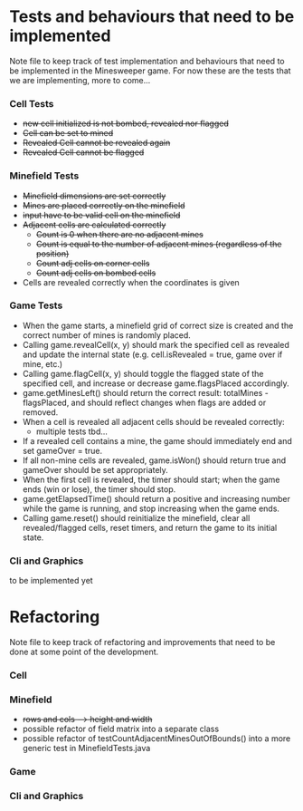 # Tests and behaviours that need to be implemented

Note file to keep track of test implementation and behaviours that need to be implemented in the Minesweeper game.
For now these are the tests that we are implementing, more to come...

### Cell Tests
- ~~new cell initialized is not bombed, revealed nor flagged~~
- ~~Cell can be set to mined~~
- ~~Revealed Cell cannot be revealed again~~
- ~~Revealed Cell cannot be flagged~~

### Minefield Tests
- ~~Minefield dimensions are set correctly~~
- ~~Mines are placed correctly on the minefield~~
- ~~input have to be valid cell on the minefield~~
- ~~Adjacent cells are calculated correctly~~
    - ~~Count is 0 when there are no adjacent mines~~
    - ~~Count is equal to the number of adjacent mines (regardless of the position)~~
    -  ~~Count adj cells on corner cells~~
    - ~~Count adj cells on bombed cells~~
- Cells are revealed correctly when the coordinates is given

### Game Tests
- When the game starts, a minefield grid of correct size is created and the correct number of mines is randomly placed.
- Calling game.revealCell(x, y) should mark the specified cell as revealed and update the internal state (e.g. cell.isRevealed = true, game over if mine, etc.)
- Calling game.flagCell(x, y) should toggle the flagged state of the specified cell, and increase or decrease game.flagsPlaced accordingly.
- game.getMinesLeft() should return the correct result: totalMines - flagsPlaced, and should reflect changes when flags are added or removed.
- When a cell is revealed all adjacent cells should be revealed correctly:
  - multiple tests tbd...
- If a revealed cell contains a mine, the game should immediately end and set gameOver = true.
- If all non-mine cells are revealed, game.isWon() should return true and gameOver should be set appropriately.
- When the first cell is revealed, the timer should start; when the game ends (win or lose), the timer should stop.
- game.getElapsedTime() should return a positive and increasing number while the game is running, and stop increasing when the game ends.
- Calling game.reset() should reinitialize the minefield, clear all revealed/flagged cells, reset timers, and return the game to its initial state.

### Cli and Graphics
to be implemented yet

# Refactoring

Note file to keep track of refactoring and improvements that need to be done at some point of the development.

### Cell 

### Minefield
- ~~rows and cols --> height and width~~
- possible refactor of field matrix into a separate class
- possible refactor of testCountAdjacentMinesOutOfBounds() into a more generic test in MinefieldTests.java

### Game

### Cli and Graphics


